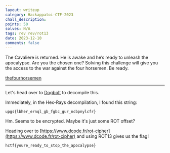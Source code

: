 ```yaml
---
layout: writeup
category: Hackappatoi-CTF-2023
chall_description:
points: 50
solves: N/A
tags: rev rev/rot13
date: 2023-12-10
comments: false
---
```


The Cavaliere is returned. He is awake and he’s ready to unleash the apocalypse. Are you the chosen one? Solving this challenge will give you the access to the war against the four horsemen. Be ready.  

[thefourhorsemen](https://github.com/Nightxade/ctf-writeups/blob/master/assets/CTFs/Hackappatoi-CTF-2023/thefourhorsemen)

---

Let's head over to [Dogbolt](https://dogbolt.org/?id=f716f53f-44ad-42f7-8f53-60b52a5358ff#Hex-Rays=158) to decompile this.  

Immediately, in the Hex-Rays decompilation, I found this string:  

    upgs{lbher_ernql_gb_fgbc_gur_ncbpnylcfr}

Hm. Seems to be encrypted. Maybe it's just some ROT offset?  

Heading over to [https://www.dcode.fr/rot-cipher](https://www.dcode.fr/rot-cipher) and using ROT13 gives us the flag!  

	hctf{youre_ready_to_stop_the_apocalypse}